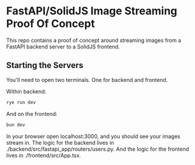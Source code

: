 # FastAPI/SolidJS Image Streaming Proof Of Concept

This repo contains a proof of concept around streaming images from a FastAPI
backend server to a SolidJS frontend.

## Starting the Servers

You'll need to open two terminals. One for backend and frontend.

Within backend:

```sh
rye run dev
```

And on the frontend:

```sh
bun dev
```

In your browser open localhost:3000, and you should see your images stream in.
The logic for the backend lives in ./backend/src/fastapi_app/routers/users.py.
And the logic for the frontend lives in ./frontend/src/App.tsx.
